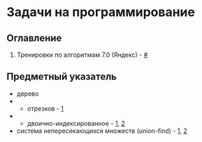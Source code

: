 # Задачи на программирование

## Оглавление

1. Тренировки по алгоритмам 7.0 (Яндекс) - [#](/yandex_training_7/)

## Предметный указатель

- дерево
- - отрезков - [1](./yandex_training_7/part_2/solution_i.py)
- - двоично-индексированное - 
[1](./yandex_training_7/part_3/solution_h.py),
[2](./yandex_training_7/part_3/solution_h.cpp)
- система непересекающихся множеств (union-find) - 
[1](./yandex_training_7/part_4/solution_f.py),
[2](./yandex_training_7/part_4/solution_g.py)